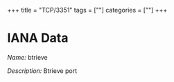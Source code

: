 +++
title = "TCP/3351"
tags = [""]
categories = [""]
+++

# IANA Data

_Name:_ btrieve

_Description:_ Btrieve port

